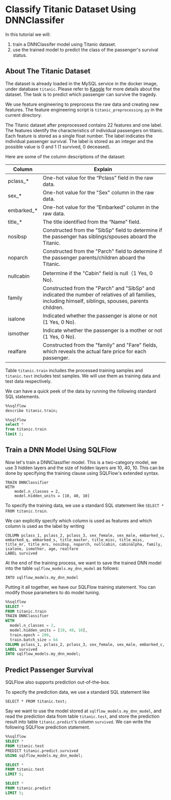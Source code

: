 # Classify Titanic Dataset Using DNNClassifer

In this tutorial we will:

1. train a DNNClassifer model using Titanic dataset.
2. use the trained model to predict the class of the passenger's survival status.

## About The Titanic Dataset

The dataset is already loaded in the MySQL service in the docker image, under database `titanic`.
Please refer to [Kaggle](https://www.kaggle.com/c/titanic) for more details about the dataset.
The task is to predict which passenger can survive the tragedy.

We use feature engineering to preprocess the raw data and creating new features.
The feature engineering script is `titanic_preprocessing.py` in the current directory.

The Titanic dataset after preprocessed contains 22 features and one label. The features identify the characteristics of individual passengers on titanic. Each feature is stored as a single float number. The label indicates the individual passenger survival. The label is stored as an integer and the possible value is 0 and 1 (1 survived, 0 deceased).

Here are some of the column descriptions of the dataset:

Column | Explain 
-- | -- 
pclass_* | One-hot value for the “Pclass” field in the raw data.
sex_* | One-hot value for the "Sex" column in the raw data.
embarked_* | One-hot value for the “Embarked” column in the raw data.
title_* | The title identified from the “Name” field.
nosibsp | Constructed from the "SibSp" field to determine if the passenger has siblings/spouses aboard the Titanic.
noparch | Constructed from the "Parch" field to determine if the passenger parents/children aboard the Titanic.
nullcabin | Determine if the "Cabin" field is null（1 Yes, 0 No).
family | Constructed from the "Parch" and "SibSp" and indicated the number of relatives of all families, including himself, siblings, spouses, parents children.
isalone | Indicated whether the passenger is alone or not (1 Yes, 0 No).
ismother | Indicate whether the passenger is a mother or not (1 Yes, 0 No).
realfare | Constructed from the "family" and "Fare" fields, which reveals the actual fare price for each passenger.

Table `titanic.train` includes the processed training samples and `titanic.test` includes test samples. We will use them as training data and test data respectively.

We can have a quick peek of the data by running the following standard SQL statements.

```sql
%%sqlflow
describe titanic.train;
```
```sql
%%sqlflow
select *
from titanic.train
limit 1;
```

## Train a DNN Model Using SQLFlow

Now let's train a DNNClassifier model. This is a two-category model, we use 3 hidden layers and the size of hidden layers are 10, 40, 10. This can be done by specifying the training clause using SQLFlow's extended syntax.

```text
TRAIN DNNClassifier
WITH
    model.n_classes = 2,
    model.hidden_units = [10, 40, 10]
```

To specify the training data, we use a standard SQL statement like `SELECT * FROM titanic.train`.

We can explicitly specify which column is used as features and which column is used as the label by writing

```text
COLUMN pclass_1, pclass_2, pclass_3, sex_female, sex_male, embarked_c, embarked_q, embarked_s, title_master, title_misc, title_miss, title_mr, title_mrs, nosibsp, noparch, nullcabin, cabinalpha, family, isalone, ismother, age, realfare
LABEL survived
```

At the end of the training process, we want to save the trained DNN model into the table `sqlflow_models.my_dnn_model` as follows:

```text
INTO sqlflow_models.my_dnn_model
```

Putting it all together, we have our SQLFlow training statement. You can modify those parameters to do model tuning.

```sql
%%sqlflow
SELECT *
FROM titanic.train
TRAIN DNNClassifier
WITH
  model.n_classes = 2,
  model.hidden_units = [10, 40, 10],
  train.epoch = 200,
  train.batch_size = 64
COLUMN pclass_1, pclass_2, pclass_3, sex_female, sex_male, embarked_c, embarked_q, embarked_s, title_master, title_misc, title_miss, title_mr, title_mrs, nosibsp, noparch, nullcabin, cabinalpha, family, isalone, ismother, age, realfare
LABEL survived
INTO sqlflow_models.my_dnn_model;
```

## Predict Passenger Survival

SQLFlow also supports prediction out-of-the-box.

To specify the prediction data, we use a standard SQL statement like 

```text
SELECT * FROM titanic.test;
```

Say we want to use the model stored at `sqlflow_models.my_dnn_model`, and read the prediction data from table `titanic.test`, and store the prediction result into table `titanic.predict`'s column `survived`. We can write the following SQLFlow prediction statement.

```sql
%%sqlflow
SELECT *
FROM titanic.test
PREDICT titanic.predict.survived
USING sqlflow_models.my_dnn_model;

SELECT *
FROM titanic.test
LIMIT 5;

SELECT *
FROM titanic.predict
LIMIT 5;
```

